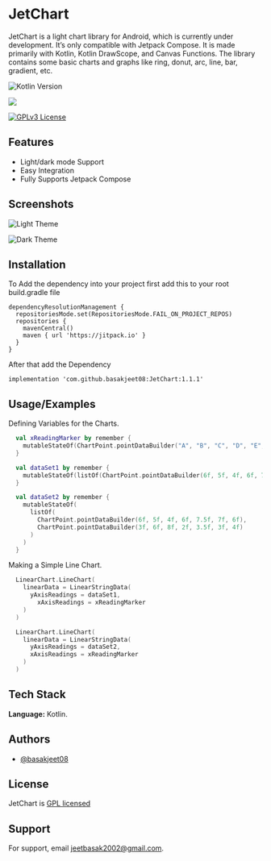 
# JetChart

JetChart is a light chart library for Android, which is currently under development. It’s only compatible with Jetpack Compose. It is made primarily with Kotlin, Kotlin DrawScope, and Canvas Functions. The library contains some basic charts and graphs like ring, donut, arc, line, bar, gradient, etc.


![Kotlin Version](https://img.shields.io/badge/Kotlin-1.8.0-8A2BE2)

[![](https://jitpack.io/v/basakjeet08/JetChart.svg)](https://jitpack.io/#basakjeet08/JetChart)

[![GPLv3 License](https://img.shields.io/badge/License-GPL%20v3-yellow.svg)](https://opensource.org/licenses/)
## Features

- Light/dark mode Support
- Easy Integration
- Fully Supports Jetpack Compose


## Screenshots

![Light Theme](https://github.com/basakjeet08/JetChart/assets/24616267/390b1c29-b800-477c-a5af-2f4fcce1f9b0)

![Dark Theme](https://github.com/basakjeet08/JetChart/assets/24616267/9904f61b-941a-4eb2-96a0-b38a3eab9bd6)

## Installation

To Add the dependency into your project first add this to your root build.gradle file

```
dependencyResolutionManagement {
  repositoriesMode.set(RepositoriesMode.FAIL_ON_PROJECT_REPOS)
  repositories {
    mavenCentral()
    maven { url 'https://jitpack.io' }
  }
}
```

After that add the Dependency 

```
implementation 'com.github.basakjeet08:JetChart:1.1.1'
```
## Usage/Examples

Defining Variables for the Charts.

```Kotlin
  val xReadingMarker by remember {
    mutableStateOf(ChartPoint.pointDataBuilder("A", "B", "C", "D", "E", "F", "G"))
  }

  val dataSet1 by remember {
    mutableStateOf(listOf(ChartPoint.pointDataBuilder(6f, 5f, 4f, 6f, 7.5f, 7f, 6f)))
  }

  val dataSet2 by remember {
    mutableStateOf(
      listOf(
        ChartPoint.pointDataBuilder(6f, 5f, 4f, 6f, 7.5f, 7f, 6f),
        ChartPoint.pointDataBuilder(3f, 6f, 8f, 2f, 3.5f, 3f, 4f)
      )
    )
  }
```

Making a Simple Line Chart.

```Kotlin
  LinearChart.LineChart(
    linearData = LinearStringData(
      yAxisReadings = dataSet1,
        xAxisReadings = xReadingMarker
    )
  )
```

```Kotlin
  LinearChart.LineChart(
    linearData = LinearStringData(
      yAxisReadings = dataSet2,
      xAxisReadings = xReadingMarker
    )
  )
```
## Tech Stack

**Language:** Kotlin.


## Authors

- [@basakjeet08](https://www.github.com/basakjeet08)


## License

JetChart is [GPL licensed](./LICENSE)
## Support

For support, email jeetbasak2002@gmail.com.


